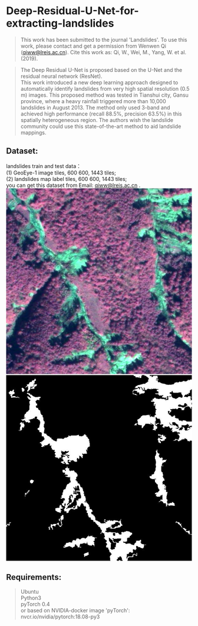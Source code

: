 # Deep-Residual-U-Net-for-extracting-landslides
> This work has been submitted to the journal 'Landslides'. To use this work, please contact and get a permission from Wenwen Qi (qiww@lreis.ac.cn). Cite this work as: Qi, W., Wei, M., Yang, W. et al. (2019).

> The Deep Residual U-Net is proposed based on the U-Net and the residual neural network (ResNet).<br>
> This work introduced a new deep learning approach designed to automatically identify landslides from very high spatial resolution (0.5 m) images. This proposed method was tested in Tianshui city, Gansu province, where a heavy rainfall triggered more than 10,000 landslides in August 2013. The method only used 3-band and achieved high performance (recall 88.5%, precision 63.5%) in this spatially heterogeneous region. The authors wish the landslide community could use this state-of-the-art method to aid landslide mappings. <br>
## Dataset:
landslides train and test data：<br>
(1) GeoEye-1 image tiles, 600 600,  1443 tiles;<br>
(2) landslides map label tiles, 600 600, 1443 tiles;<br>
you can get this dataset  from Email: qiww@lreis.ac.cn .<br>
![](https://github.com/WenwenQi/Deep-Residual-U-Net-for-extracting-landslides/blob/master/data-ls/data%20samples/train_278.jpg "image")
![](https://github.com/WenwenQi/Deep-Residual-U-Net-for-extracting-landslides/blob/master/data-ls/data%20samples/train_278_label.jpg "groundtruth")

## Requirements:
> Ubuntu<br>
> Python3<br>
> pyTorch 0.4<br>
> or based on NVIDIA-docker image 'pyTorch': nvcr.io/nvidia/pytorch:18.08-py3<br>

